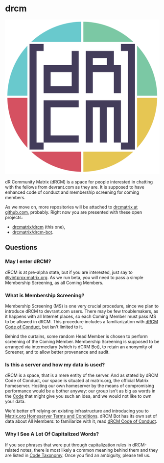 # drcm

<div style="text-align: center;">
  <img src="./images/drcm-logo.svg" alt="dRCM Logo">
</div>

dR Community Matrix (dRCM) is a space for people interested in chatting with the fellows from devrant.com as they are. It is supposed to have enhanced code of conduct and membership screening for coming members.

As we move on, more repositories will be attached to [drcmatrix at github.com](https://github.com/drcmatrix), probably. Right now you are presented with these open projects:
- [drcmatrix/drcm](https://github.com/drcmatrix/drcm) (this one),
- [drcmatrix/drcm-bot](https://github.com/drcmatrix/drcm-bot).

## Questions

### May I enter dRCM?

dRCM is at pre-alpha state, but if you are interested, just say to [@vintprox:matrix.org](https://matrix.to/#/@vintprox:matrix.org). As we run beta, you will need to pass a simple Membership Screening, as all Coming Members.

### What is Membership Screening?

Membership Screening (MS) is one very crucial procedure, since we plan to introduce dRCM to devrant.com users. There may be few troublemakers, as it happens with all Internet places, so each Coming Member must pass MS to be allowed in dRCM. This procedure includes a familiarization with [dRCM Code of Conduct](./CODE.md), but isn't limited to it.

Behind the curtains, some random Head Member is chosen to perform screening of the Coming Member. Membership Screening is supposed to be arranged via intermediary (which is dCRM Bot), to retain an anonymity of Screener, and to allow better provenance and audit.

### Is this a server and how my data is used?

dRCM is a space, that is a mere entity of the server. And as stated by dRCM Code of Conduct, our space is situated at matrix.org, the official Matrix homeserver. Hosting our own homeserver by the means of compromising performance would be a bother anyway: our group isn't as big as words in the [Code](./CODE.md) that might give you such an idea, and we would not like to own your data.

We'd better off relying on existing infrastructure and introducing you to [Matrix.org Homeserver Terms and Conditions](https://matrix.org/legal/terms-and-conditions). dRCM Bot has its own set of data about All Members: to familiarize with it, read [dRCM Code of Conduct](./CODE.md).

### Why I See A Lot Of Capitalized Words?

If you see phrases that were put through capitalization rules in dRCM-related notes, there is most likely a common meaning behind them and they are listed in [Code Taxonomy](./CODE.md). Once you find an ambiguity, please tell us.
